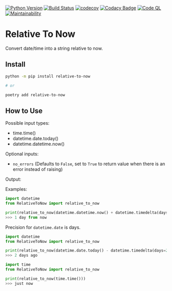 [![Python Version](https://img.shields.io/badge/Python-3.6%20%7C%203.7%20%7C%203.8%20%7C%203.9-blue)](https://pypi.org/project/relative-to-now/)
[![Build Status](https://travis-ci.com/Riverside-Healthcare/RelativeToNow.svg?branch=master)](https://travis-ci.com/Riverside-Healthcare/RelativeToNow)
[![codecov](https://codecov.io/gh/Riverside-Healthcare/RelativeToNow/branch/master/graph/badge.svg?token=PHYGI9FI22)](https://codecov.io/gh/Riverside-Healthcare/RelativeToNow)
[![Codacy Badge](https://app.codacy.com/project/badge/Grade/2533c8838ffe4c6a82c889d6d98f2050)](https://www.codacy.com/gh/Riverside-Healthcare/RelativeToNow/dashboard?utm_source=github.com&amp;utm_medium=referral&amp;utm_content=Riverside-Healthcare/RelativeToNow&amp;utm_campaign=Badge_Grade)
[![Code QL](https://github.com/Riverside-Healthcare/extract_management/workflows/CodeQL/badge.svg)](https://github.com/Riverside-Healthcare/extract_management/actions/workflows/codeql-analysis.yml)
[![Maintainability](https://api.codeclimate.com/v1/badges/9c289db00e2942b3ad8e/maintainability)](https://codeclimate.com/github/Riverside-Healthcare/RelativeToNow/maintainability)

# Relative To Now

Convert date/time into a string relative to now.

## Install

```sh
python -m pip install relative-to-now

# or

poetry add relative-to-now
```

## How to Use

Possible input types:

  * time.time()
  * datetime.date.today()
  * datetime.datetime.now()

Optional inputs:

  * ``no_errors`` (Defaults to ``False``, set to ``True`` to return value when there is an error instead of raising)

Output:
    <int> <unit> <text>

Examples:
```python
import datetime
from RelativeToNow import relative_to_now

print(relative_to_now(datetime.datetime.now() + datetime.timedelta(days=1)))
>>> 1 day from now
```

Precision for `datetime.date` is days.
```python
import datetime
from RelativeToNow import relative_to_now

print(relative_to_now(datetime.date.today() - datetime.timedelta(days=2)))
>>> 2 days ago
```

```python
import time
from RelativeToNow import relative_to_now

print(relative_to_now(time.time()))
>>> just now
```
